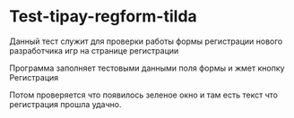 # Test-tipay-regform-tilda

Данный тест служит для проверки работы формы регистрации
нового разработчика игр на странице регистрации

Программа заполняет тестовыми данными поля формы и жмет кнопку Регистрация

Потом проверяется что появилось зеленое окно и там есть текст
что регистрация прошла удачно.

